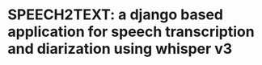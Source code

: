 # SPEECH2TEXT: a django based application for speech transcription and diarization using whisper v3

